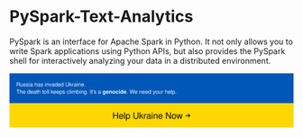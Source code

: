 # PySpark-Text-Analytics

PySpark is an interface for Apache Spark in Python. It not only allows you to write Spark applications using Python APIs, but also provides the PySpark shell for interactively analyzing your data in a distributed environment.

[![Stand With Ukraine](https://raw.githubusercontent.com/vshymanskyy/StandWithUkraine/main/banner2-direct.svg)](https://stand-with-ukraine.pp.ua)
